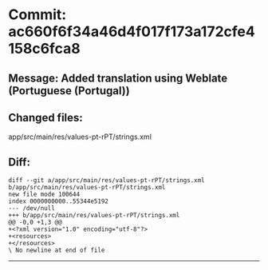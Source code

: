 # Commit: ac660f6f34a46d4f017f173a172cfe4158c6fca8
## Message: Added translation using Weblate (Portuguese (Portugal))
## Changed files:
app/src/main/res/values-pt-rPT/strings.xml

## Diff:
```
diff --git a/app/src/main/res/values-pt-rPT/strings.xml b/app/src/main/res/values-pt-rPT/strings.xml
new file mode 100644
index 0000000000..55344e5192
--- /dev/null
+++ b/app/src/main/res/values-pt-rPT/strings.xml
@@ -0,0 +1,3 @@
+<?xml version="1.0" encoding="utf-8"?>
+<resources>
+</resources>
\ No newline at end of file
```
-----------------------------------
